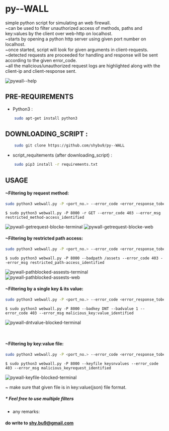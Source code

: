 # py--WALL

simple python script for simulating an web firewall.<br>
 ~can be used to filter unauthorized access of methods, paths and key:values by the client over web-http on localhost.<br>
 ~starts by opening a python http server using given port number on localhost.<br>
 ~once started, script will look for given arguments in client-requests.<br>
 ~detected requests are proceeded for handling and response will be sent according to the given error_code.<br>
 ~all the malicious/unauthorized request logs are highlighted along with the client-ip and client-response sent. <br>
 
 ![pywall--help](https://user-images.githubusercontent.com/112984045/235347355-afcd06f4-0e72-4cad-95d8-a38d751ab300.png)



## PRE-REQUIREMENTS  
* Python3 :
 ```bash 
     sudo apt-get install python3 
 ``` 
  
## DOWNLOADING_SCRIPT :
 ```bash 
     sudo git clone https://github.com/shybu9/py--WALL
 ```  
  
* script_requitements (after downloading_script) :
 ```bash 
     sudo pip3 install -r requirements.txt 
 ```
 

 
 ## USAGE
 
 #### ~Filtering by request method:
 ```bash
sudo python3 webwall.py -P <port_no.> --error_code <error_response_tobe_sent> --error_msg <msg_tobe_displayed> -r <POST/GET>
 ```
 `$ sudo python3 webwall.py -P 8000 -r GET --error_code 403 --error_msg restricted_method-access_identified`
 
 ![pywall-getrequest-blocke-terminal](https://user-images.githubusercontent.com/112984045/235345404-c6c894b2-8a27-49ec-b99f-6185f6d8d35b.png)
 ![pywall-getrequest-blocke-web](https://user-images.githubusercontent.com/112984045/235345469-8114c64e-55ce-4347-a466-3a43042b4223.png)

 
 
#### ~Filtering by restricted path access:
 ```bash
sudo python3 webwall.py -P <port_no.> --error_code <error_response_tobe_sent> --error_msg <msg_tobe_displayed> --badpath </<restricted_path>
  ```
  `$ sudo python3 webwall.py -P 8000 --badpath /assets --error_code 403 --error_msg restricted_path-access_identified`
  
  ![pywall-pathblocked-assests-terminal](https://user-images.githubusercontent.com/112984045/235345622-d577b872-c775-4e42-804c-2fe61f8e7be6.png)
  ![pywall-pathblocked-assests-web](https://user-images.githubusercontent.com/112984045/235345627-6215b9db-0726-4289-bc11-1bffdca93210.png)



 #### ~Filtering by a single key & its value:
  ```bash
sudo python3 webwall.py -P <port_no.> --error_code <error_response_tobe_sent> --error_msg <msg_tobe_displayed> --badkey <key> --badvalue <value>
  ```
  `$ sudo python3 webwall.py -P 8000 --badkey DNT --badvalue 1 --error_code 403 --error_msg malicious_key:value_identified`
  
![pywall-dntvalue-blocked-terminal](https://user-images.githubusercontent.com/112984045/235345784-9a46a0ae-3ccd-46e2-ba3b-5d7052fc70fb.png)

<br>  
  
  #### ~Filtering by key:value file:
  ```bash
sudo python3 webwall.py -P <port_no.> --error_code <error_response_tobe_sent> --error_msg <msg_tobe_displayed> --keyfile <filename-withpath>
  ```
  `$ sudo python3 webwall.py -P 8000 --keyfile keysnvalues --error_code 403 --error_msg malicious_keyrequest_identified`
  
![pywall-keyfile-blocked-terminal](https://user-images.githubusercontent.com/112984045/235345800-b93a5f57-6fba-4cce-b5fa-6028b2342af7.png)

~ make sure that given file is in key:value(json) file format.

##### * Feel free to use multiple filters
  

* any remarks:<br> 
####      do write to shy.bu9@gmail.com
